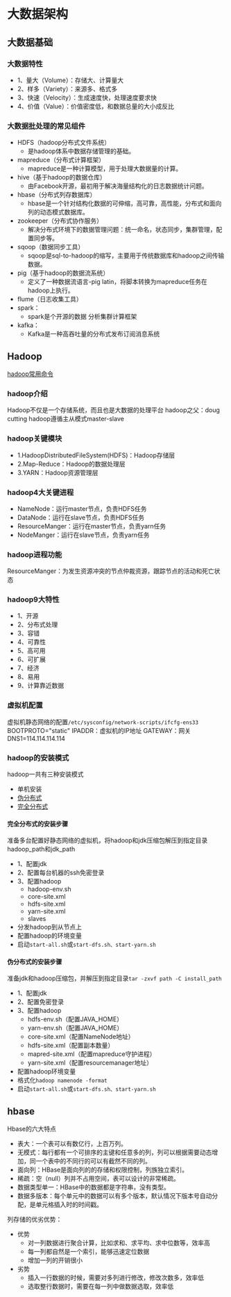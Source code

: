 # 大数据架构

## 大数据基础

### 大数据特性

* 1、量大（Volume）：存储大、计算量大
* 2、样多（Variety）：来源多、格式多
* 3、快速（Velocity）：生成速度快，处理速度要求快
* 4、价值（Value）：价值密度低，和数据总量的大小成反比

### 大数据批处理的常见组件

* HDFS（hadoop分布式文件系统）
	* 是hadoop体系中数据存储管理的基础。
* mapreduce（分布式计算框架）
	* mapreduce是一种计算模型，用于处理大数据量的计算。
*  hive（基于hadoop的数据仓库）
	* 由Facebook开源，最初用于解决海量结构化的日志数据统计问题。
* hbase（分布式列存数据库）
	* hbase是一个针对结构化数据的可伸缩，高可靠，高性能，分布式和面向列的动态模式数据库。
* zookeeper（分布式协作服务）
	* 解决分布式环境下的数据管理问题：统一命名，状态同步，集群管理，配置同步等。
* sqoop（数据同步工具）
	* sqoop是sql-to-hadoop的缩写，主要用于传统数据库和hadoop之间传输数据。
* pig（基于hadoop的数据流系统）
	* 定义了一种数据流语言-pig latin，将脚本转换为mapreduce任务在hadoop上执行。
* flume（日志收集工具）
* spark：
	* spark是个开源的数据 分析集群计算框架
* kafka：
	* Kafka是一种高吞吐量的分布式发布订阅消息系统

## Hadoop

[hadoop常用命令](https://zhuanlan.zhihu.com/p/496068977)

### hadoop介绍

Hadoop不仅是一个存储系统，而且也是大数据的处理平台
hadoop之父：doug cutting
hadoop遵循主从模式master-slave

### hadoop关键模块

* 1.HadoopDistributedFileSystem(HDFS)：Hadoop存储层
* 2.Map-Reduce：Hadoop的数据处理层
* 3.YARN：Hadoop资源管理层

### hadoop4大关键进程

* NameNode：运行master节点，负责HDFS任务
* DataNode：运行在slave节点，负责HDFS任务
* ResourceManger：运行在master节点，负责yarn任务
* NodeManger：运行在slave节点，负责yarn任务

### hadoop进程功能
ResourceManger：为发生资源冲突的节点仲裁资源，跟踪节点的活动和死亡状态


### hadoop9大特性

* 1、开源
* 2、分布式处理
* 3、容错
* 4、可靠性
* 5、高可用
* 6、可扩展
* 7、经济
* 8、易用
* 9、计算靠近数据

### 虚拟机配置

虚拟机静态网络的配置`/etc/sysconfig/network-scripts/ifcfg-ens33`
BOOTPROTO="static"
IPADDR：虚拟机的IP地址
GATEWAY：网关
DNS1=114.114.114.114

### hadoop的安装模式

hadoop一共有三种安装模式
* 单机安装
* [伪分布式](https://zhuanlan.zhihu.com/p/491426016)
* [完全分布式](https://zhuanlan.zhihu.com/p/491287061)

#### 完全分布式的安装步骤

准备多台配置好静态网络的虚拟机，将hadoop和jdk压缩包解压到指定目录hadoop_path和jdk_path

* 1、配置jdk
* 2、配置每台机器的ssh免密登录
* 3、配置hadoop
	* hadoop-env.sh
	* core-site.xml
	* hdfs-site.xml
	* yarn-site.xml
	* slaves
* 分发hadoop到从节点上
* 配置hadoop的环境变量
* 启动`start-all.sh`或`start-dfs.sh、start-yarn.sh`

#### 伪分布式的安装步骤

准备jdk和hadoop压缩包，并解压到指定目录`tar -zxvf path -C install_path`

* 1、配置jdk
* 2、配置免密登录
* 3、配置hadoop
	* hdfs-env.sh（配置JAVA_HOME）
	* yarn-env.sh（配置JAVA_HOME）
	* core-site.xml（配置NameNode地址）
	* hdfs-site.xml（配置副本数量）
	* mapred-site.xml（配置mapreduce守护进程）
	* yarn-site.xml（配置resourcemanager地址）
* 配置hadoop环境变量
* 格式化`hadoop namenode -format`
* 启动`start-all.sh`或`start-dfs.sh、start-yarn.sh`

## hbase

Hbase的六大特点
* 表大：一个表可以有数亿行，上百万列。
* 无模式：每行都有一个可排序的主键和任意多的列，列可以根据需要动态增加，同一个表中的不同行的可以有截然不同的列。
* 面向列：HBase是面向列的的存储和权限控制，列族独立索引。
* 稀疏：空（null）列并不占用空间，表可以设计的非常稀疏。
* 数据类型单一：HBase中的数据都是字符串，没有类型。
* 数据多版本：每个单元中的数据可以有多个版本，默认情况下版本号自动分配，是单元格插入时的时间戳。

列存储的优劣优势：
* 优势
	* 对一列数据进行聚合计算，比如求和、求平均、求中位数等，效率高
	* 每一列都自然是一个索引，能够迅速定位数据
	* 增加一列的开销很小
* 劣势
	* 插入一行数据的时候，需要对多列进行修改，修改次数多，效率低
	* 选取整行数据时，需要在每一列中做数据选取，效率低
